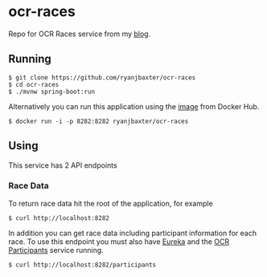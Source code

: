 # ocr-races
Repo for OCR Races service from my [blog](http://ryanjbaxter.com).

## Running

```
$ git clone https://github.com/ryanjbaxter/ocr-races
$ cd ocr-races
$ ./mvnw spring-boot:run
```

Alternatively you can run this application using the [image](https://hub.docker.com/r/ryanjbaxter/ocr-races/) from Docker Hub.

```
$ docker run -i -p 8282:8282 ryanjbaxter/ocr-races
```

## Using
This service has 2 API endpoints

### Race Data
To return race data hit the root of the application, for example

```
$ curl http://localhost:8282
```

In addition you can get race data including participant information for each race.  To use this endpoint you must also have
[Eureka](https://github.com/ryanjbaxter/ocr-eureka) and the [OCR Participants](https://github.com/ryanjbaxter/ocr-participants)
service running.

```
$ curl http://localhost:8282/participants
```
